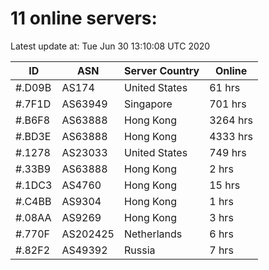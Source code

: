 # 11 online servers:

Latest update at: Tue Jun 30 13:10:08 UTC 2020

| ID | ASN | Server Country | Online |
| -- | --- | -------------- | ------ |
| #.D09B | AS174 | United States | 61 hrs |
| #.7F1D | AS63949 | Singapore | 701 hrs |
| #.B6F8 | AS63888 | Hong Kong | 3264 hrs |
| #.BD3E | AS63888 | Hong Kong | 4333 hrs |
| #.1278 | AS23033 | United States | 749 hrs |
| #.33B9 | AS63888 | Hong Kong | 2 hrs |
| #.1DC3 | AS4760 | Hong Kong | 15 hrs |
| #.C4BB | AS9304 | Hong Kong | 1 hrs |
| #.08AA | AS9269 | Hong Kong | 3 hrs |
| #.770F | AS202425 | Netherlands | 6 hrs |
| #.82F2 | AS49392 | Russia | 7 hrs |

